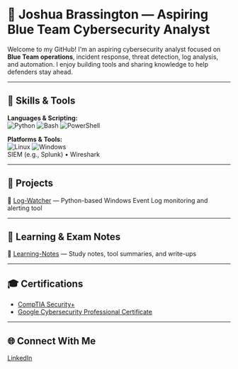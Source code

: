 # 👋 Joshua Brassington — Aspiring Blue Team Cybersecurity Analyst

Welcome to my GitHub! I'm an aspiring cybersecurity analyst focused on **Blue Team operations**, incident response, threat detection, log analysis, and automation. I enjoy building tools and sharing knowledge to help defenders stay ahead.

---

## 🧰 Skills & Tools

**Languages & Scripting:**  
![Python](https://img.shields.io/badge/-Python-black?style=flat-square&logo=python) ![Bash](https://img.shields.io/badge/-Bash-black?style=flat-square&logo=gnu-bash) ![PowerShell](https://img.shields.io/badge/-PowerShell-black?style=flat-square&logo=powershell)

**Platforms & Tools:**  
![Linux](https://img.shields.io/badge/-Linux-black?style=flat-square&logo=linux) ![Windows](https://img.shields.io/badge/-Windows-black?style=flat-square&logo=windows)  
SIEM (e.g., Splunk) • Wireshark

---

## 📁 Projects

🔹 [Log-Watcher](https://github.com/yourusername/log-watcher) — Python-based Windows Event Log monitoring and alerting tool      

---

## 📁 Learning & Exam Notes

🔹 [Learning-Notes](https://github.com/yourusername/learning-notes) — Study notes, tool summaries, and write-ups

---

## 🎓 Certifications

- [CompTIA Security+](https://www.credly.com/badges/8b62a8d2-4937-4bbd-a99e-9796a814c26a/public_url)
- [Google Cybersecurity Professional Certificate](https://www.credly.com/badges/8ab36230-7bca-499c-87b1-ff2ca6983703/public_url)

---

## 🌐 Connect With Me

[LinkedIn](https://linkedin.com/in/joshua-brassington)

